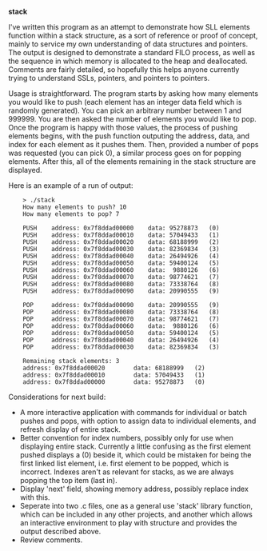 **stack**

I've written this program as an attempt to demonstrate how SLL elements function within a stack structure, as a sort of reference or proof of concept, mainly to service my own understanding of data structures and pointers. The output is designed to demonstrate a standard FILO process, as well as the sequence in which memory is allocated to the heap and deallocated. Comments are fairly detailed, so hopefully this helps anyone currently trying to understand SSLs, pointers, and pointers to pointers.

Usage is straightforward. The program starts by asking how many elements you would like to push (each element has an integer data field which is randomly generated). You can pick an arbitrary number between 1 and 999999. You are then asked the number of elements you would like to pop. Once the program is happy with those values, the process of pushing elements begins, with the push function outputing the address, data, and index for each element as it pushes them. Then, provided a number of pops was requested (you can pick 0), a similar process goes on for popping elements. After this, all of the elements remaining in the stack structure are displayed. 

Here is an example of a run of output:

		> ./stack
		How many elements to push? 10
		How many elements to pop? 7

		PUSH    address: 0x7f8ddad00000    data: 95278873  	(0)
		PUSH    address: 0x7f8ddad00010    data: 57049433  	(1)
		PUSH    address: 0x7f8ddad00020    data: 68188999  	(2)
		PUSH    address: 0x7f8ddad00030    data: 82369834  	(3)
		PUSH    address: 0x7f8ddad00040    data: 26494926  	(4)
		PUSH    address: 0x7f8ddad00050    data: 59400124  	(5)
		PUSH    address: 0x7f8ddad00060    data:  9880126  	(6)
		PUSH    address: 0x7f8ddad00070    data: 98774621  	(7)
		PUSH    address: 0x7f8ddad00080    data: 73338764  	(8)
		PUSH    address: 0x7f8ddad00090    data: 20990555  	(9)

		POP     address: 0x7f8ddad00090    data: 20990555  	(9)
		POP     address: 0x7f8ddad00080    data: 73338764  	(8)
		POP     address: 0x7f8ddad00070    data: 98774621  	(7)
		POP     address: 0x7f8ddad00060    data:  9880126  	(6)
		POP     address: 0x7f8ddad00050    data: 59400124  	(5)
		POP     address: 0x7f8ddad00040    data: 26494926  	(4)
		POP     address: 0x7f8ddad00030    data: 82369834  	(3)

		Remaining stack elements: 3
		address: 0x7f8ddad00020		   data: 68188999	(2)
		address: 0x7f8ddad00010		   data: 57049433	(1)	      
		address: 0x7f8ddad00000		   data: 95278873	(0)


Considerations for next build:
  - A more interactive application with commands for individual or batch pushes and pops, with option to assign data to individual elements, and refresh display of entire stack.
  - Better convention for index numbers, possibly only for use when displaying entire stack. Currently a little confusing as the first element pushed displays a (0) beside it, which could be mistaken for being the first linked list element, i.e. first element to be popped, which is incorrect. Indexes aren't as relevant for stacks, as we are always popping the top item (last in).
  - Display 'next' field, showing memory address, possibly replace index with this.
  - Seperate into two .c files, one as a general use 'stack' library function, which can be included in any other projects, and another which allows an interactive environment to play with structure and provides the output described above.
  - Review comments. 
